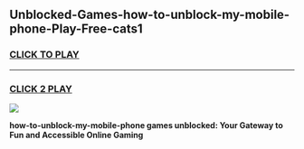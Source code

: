 
## Unblocked-Games-how-to-unblock-my-mobile-phone-Play-Free-cats1
<h3>
<a href="https://premium76.site?title=how-to-unblock-my-mobile-phone&ref=20M">CLICK TO PLAY</a></h3>
<hr>

<h3>
<a href="https://premium76.site?title=how-to-unblock-my-mobile-phone&ref=20M">CLICK 2 PLAY</a>
  
</h3>

<a href="https://premium76.site?title=how-to-unblock-my-mobile-phone&ref=19M"><img src="https://clearcache.store/games.png"></a>


**how-to-unblock-my-mobile-phone games unblocked: Your Gateway to Fun and Accessible Online Gaming**
